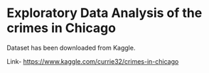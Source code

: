 # Exploratory Data Analysis of the crimes in Chicago

Dataset has been downloaded from Kaggle.

Link- https://www.kaggle.com/currie32/crimes-in-chicago
